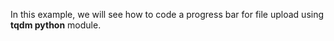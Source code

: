 In this example, we will see how to code a progress bar for file upload using **tqdm python** module.
